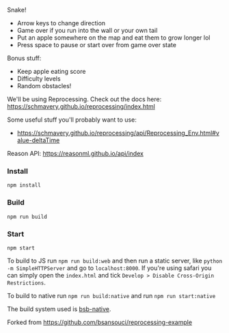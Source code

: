 Snake!

* Arrow keys to change direction
* Game over if you run into the wall or your own tail
* Put an apple somewhere on the map and eat them to grow longer lol
* Press space to pause or start over from game over state

Bonus stuff:

* Keep apple eating score 
* Difficulty levels
* Random obstacles!

We'll be using Reprocessing. Check out the docs here:
https://schmavery.github.io/reprocessing/index.html

Some useful stuff you'll probably want to use:

* https://schmavery.github.io/reprocessing/api/Reprocessing_Env.html#value-deltaTime

Reason API: https://reasonml.github.io/api/index

### Install

```
npm install
```

### Build

```
npm run build
```

### Start

```
npm start
```

To build to JS run `npm run build:web` and then run a static server, like
`python -m SimpleHTTPServer` and go to `localhost:8000`. If you're using safari
you can simply open the `index.html` and tick
`Develop > Disable Cross-Origin Restrictions`.

To build to native run `npm run build:native` and run `npm run start:native`

The build system used is [bsb-native](https://github.com/bsansouci/bsb-native).

Forked from https://github.com/bsansouci/reprocessing-example

